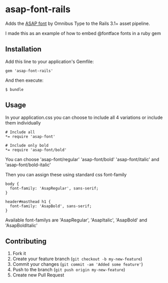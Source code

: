 # asap-font-rails

Adds the [ASAP font](http://www.fontsquirrel.com/fonts/asap) by Omnibus Type to the Rails 3.1+ asset pipeline.

I made this as an example of how to embed @fontface fonts in a ruby gem

## Installation

Add this line to your application's Gemfile:

    gem 'asap-font-rails'

And then execute:

    $ bundle

## Usage

In your application.css you can choose to include all 4 variations or include them individually

    # Include all
    *= require 'asap-font'

    # Include only bold
    *= require 'asap-font/bold'
    
You can choose 'asap-font/regular' 'asap-font/bold' 'asap-font/italic' and 'asap-font/bold-italic'

Then you can assign these using standard css font-family

    body {
      font-family: 'AsapRegular', sans-serif;
    }
    
    header#masthead h1 {
      font-family: 'AsapBold', sans-serif;
    }

Available font-familys are 'AsapRegular', 'AsapItalic', 'AsapBold' and 'AsapBoldItalic'

## Contributing

1. Fork it
2. Create your feature branch (`git checkout -b my-new-feature`)
3. Commit your changes (`git commit -am 'Added some feature'`)
4. Push to the branch (`git push origin my-new-feature`)
5. Create new Pull Request
